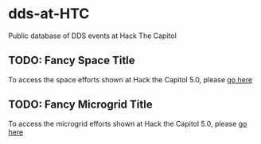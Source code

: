 # dds-at-HTC
Public database of DDS events at Hack The Capitol 

## TODO: Fancy Space Title

To access the space efforts shown at Hack the Capitol 5.0, please [go here](./spaceStuff/README.md)

## TODO: Fancy Microgrid Title

To access the microgrid efforts shown at Hack the Capitol 5.0, please [go here](./microgridStuff/README.md)

